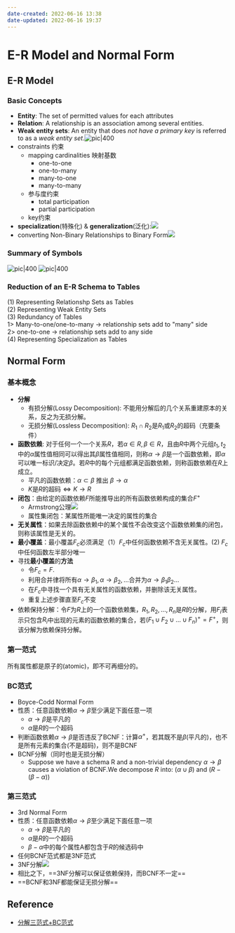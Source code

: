 ```yaml
---
date-created: 2022-06-16 13:38
date-updated: 2022-06-16 19:37
---
```


# E-R Model and Normal Form

## E-R Model

### Basic Concepts

- **Entity**: The set of permitted values for each attributes
- **Relation**: A relationship is an association among several entities.
- **Weak entity sets**: An entity that does _not have a primary key_ is referred to as a _weak entity set_.![pic|400](https://s2.loli.net/2022/03/22/ZHKICqrgyTfn5uD.png)
- constraints 约束
	- mapping cardinalities 映射基数
		- one-to-one
		- one-to-many
		- many-to-one
		- many-to-many
	- 参与度约束
		- total participation
		- partial participation
	- key约束
- **specialization**(特殊化) & **generalization**(泛化):![](https://s2.loli.net/2022/03/29/WgrtNHdTLs73kF9.png)
- converting Non-Binary Relationships to Binary Form![](https://s2.loli.net/2022/03/22/8XOtjEq61omJVPA.png)

### Summary of Symbols

![pic|400](https://s2.loli.net/2022/03/29/ZukFnEJx3C95wSz.png)
![pic|400](https://s2.loli.net/2022/03/29/o9bvTaPLyWj821x.png)

### Reduction of an E-R  Schema to Tables

(1) Representing Relationshp Sets as Tables  
(2) Representing Weak Entity Sets  
(3) Redundancy of Tables   
1> Many-to-one/one-to-many -> relationship sets add to "many" side  
2> one-to-one -> relationship sets add to any side  
(4) Representing Specialization as Tables  

## Normal Form

### 基本概念

- **分解**
	- 有损分解(Lossy Decomposition): 不能用分解后的几个关系重建原本的关系，反之为无损分解。
	- 无损分解(Lossless Decomposition): $R_1\cap R_2$是$R_1$或$R_2$的超码（充要条件）
- **函数依赖**: 对于任何一个一个关系$R$，若$\alpha \in R,\beta \in R$，且由$R$中两个元组$t_1,t_2$中的$\alpha$属性值相同可以得出其$\beta$属性值相同，则称$\alpha\to \beta$是一个函数依赖，即$\alpha$可以唯一标识/决定$\beta$。若$R$中的每个元组都满足函数依赖，则称函数依赖在$R$上成立。
	- 平凡的函数依赖：$\alpha \subset \beta$ 推出 $\beta \to \alpha$
	- $K$是$R$的超码$\iff K\to R$
- **闭包**：由给定的函数依赖$F$所能推导出的所有函数依赖构成的集合$F^{+}$
	- Armstrong公理![](https://zerokei-imgurl.oss-cn-hangzhou.aliyuncs.com/img/20220616183558.png)
	- 属性集闭包：某属性所能唯一决定的属性的集合
- **无关属性**：如果去除函数依赖中的某个属性不会改变这个函数依赖集的闭包，则称该属性是无关的。
- **最小覆盖**：最小覆盖$F_c$必须满足（1）$F_c$中任何函数依赖不含无关属性。(2) $F_c$中任何函数左半部分唯一
- 寻找**最小覆盖**的**方法**
	- 令$F_c=F$.
	- 利用合并律将所有$\alpha\to\beta_1,\alpha\to\beta_2,\dots$合并为$\alpha\to\beta_1\beta_2...$
	- 在$F_c$中寻找一个具有无关属性的函数依赖，并删除该无关属性。
	- 重复上述步骤直至$F_c$不变
- 依赖保持分解：令$F$为$R$上的一个函数依赖集，$R_1,R_2,\dots,R_n$是$R$的分解，用$F_i$表示只包含$R_i$中出现的元素的函数依赖的集合，若$(F_1\cup F_2\cup\dots\cup F_n)^{+}=F^{+}$，则该分解为依赖保持分解。

### 第一范式

所有属性都是原子的(atomic)，即不可再细分的。

### BC范式

- Boyce-Codd Normal Form
- 性质：任意函数依赖$\alpha\to\beta$至少满足下面任意一项
	- $\alpha\to\beta$是平凡的
	- $\alpha$是$R$的一个超码
- 判断函数依赖$\alpha\to\beta$是否违反了BCNF：计算$\alpha^{+}$，若其既不是$\beta$(平凡的)，也不是所有元素的集合(不是超码)，则不是BCNF
- BCNF分解（同时也是无损分解）
	- Suppose we have a schema R and a non-trivial dependency $\alpha \to \beta$ causes a violation of BCNF.We decompose _R_ into: $(\alpha \cup \beta)$ and $(R-(\beta-\alpha))$

### 第三范式

- 3rd Normal Form
- 性质：任意函数依赖$\alpha\to\beta$至少满足下面任意一项
	- $\alpha\to\beta$是平凡的
	- $\alpha$是$R$的一个超码
	- $\beta-\alpha$中的每个属性A都包含于$R$的候选码中
- 任何BCNF范式都是3NF范式
- 3NF分解![](https://zerokei-imgurl.oss-cn-hangzhou.aliyuncs.com/img/20220616185600.png)
- 相比之下，==3NF分解可以保证依赖保持，而BCNF不一定==
- ==BCNF和3NF都能保证无损分解==

## Reference

- [分解三范式+BC范式](https://www.bilibili.com/video/BV1eE411a79r)
